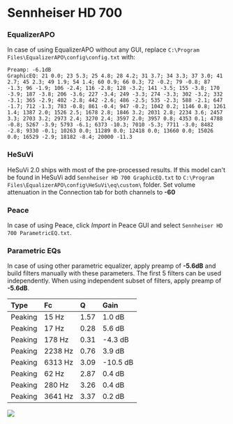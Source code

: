 # Sennheiser HD 700

### EqualizerAPO
In case of using EqualizerAPO without any GUI, replace `C:\Program Files\EqualizerAPO\config\config.txt`
with:
```
Preamp: -6.1dB
GraphicEQ: 21 0.0; 23 5.3; 25 4.8; 28 4.2; 31 3.7; 34 3.3; 37 3.0; 41 2.7; 45 2.3; 49 1.9; 54 1.4; 60 0.9; 66 0.3; 72 -0.2; 79 -0.8; 87 -1.3; 96 -1.9; 106 -2.4; 116 -2.8; 128 -3.2; 141 -3.5; 155 -3.8; 170 -3.9; 187 -3.8; 206 -3.6; 227 -3.4; 249 -3.3; 274 -3.3; 302 -3.2; 332 -3.1; 365 -2.9; 402 -2.8; 442 -2.6; 486 -2.5; 535 -2.3; 588 -2.1; 647 -1.7; 712 -1.3; 783 -0.8; 861 -0.4; 947 -0.2; 1042 0.2; 1146 0.8; 1261 1.4; 1387 2.0; 1526 2.5; 1678 2.8; 1846 3.2; 2031 2.8; 2234 3.6; 2457 3.3; 2703 3.2; 2973 2.4; 3270 2.4; 3597 2.0; 3957 0.8; 4353 0.1; 4788 -0.8; 5267 -3.9; 5793 -6.1; 6373 -10.3; 7010 -5.3; 7711 -3.0; 8482 -2.8; 9330 -0.1; 10263 0.0; 11289 0.0; 12418 0.0; 13660 0.0; 15026 0.0; 16529 -2.9; 18182 -8.4; 20000 -11.3
```

### HeSuVi
HeSuVi 2.0 ships with most of the pre-processed results. If this model can't be found in HeSuVi add
`Sennheiser HD 700 GraphicEQ.txt` to `C:\Program Files\EqualizerAPO\config\HeSuVi\eq\custom\` folder.
Set volume attenuation in the Connection tab for both channels to **-60**

### Peace
In case of using Peace, click *Import* in Peace GUI and select `Sennheiser HD 700 ParametricEQ.txt`.

### Parametric EQs
In case of using other parametric equalizer, apply preamp of **-5.6dB** and build filters manually
with these parameters. The first 5 filters can be used independently.
When using independent subset of filters, apply preamp of **-5.6dB**.

| Type    | Fc      |    Q | Gain     |
|:--------|:--------|:-----|:---------|
| Peaking | 15 Hz   | 1.57 | 1.0 dB   |
| Peaking | 17 Hz   | 0.28 | 5.6 dB   |
| Peaking | 178 Hz  | 0.31 | -4.3 dB  |
| Peaking | 2238 Hz | 0.76 | 3.9 dB   |
| Peaking | 6313 Hz | 3.09 | -10.5 dB |
| Peaking | 62 Hz   | 2.87 | 0.4 dB   |
| Peaking | 280 Hz  | 3.26 | 0.4 dB   |
| Peaking | 3641 Hz | 3.37 | 0.2 dB   |

![](https://raw.githubusercontent.com/jaakkopasanen/AutoEq/master/results/rtings/avg/Sennheiser%20HD%20700/Sennheiser%20HD%20700.png)